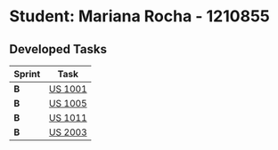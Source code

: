# Student: Mariana Rocha - 1210855

## Developed Tasks


| Sprint | Task                                                                    |
|--------|-------------------------------------------------------------------------|
| **B**  | [US 1001](../SPRINT%20B/US_1001-RegisterSystemUsers/readme.md)          |
| **B**  | [US 1005](../SPRINT%20B/US_1005-SetTeachersOfaCourse/readme.md)         |
| **B**  | [US 1011](../SPRINT%20B/US_1011-ScheduleAnExtraordinaryClass/readme.md) |
| **B**  | [US 2003](../SPRINT%20B/US_2003-ListAllExamsInaCourse/readme.md)        |
